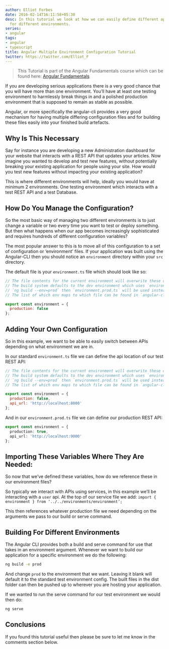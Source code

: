 ```yaml
---
author: Elliot Forbes
date: 2016-02-14T16:11:58+05:30
desc: In this tutorial we look at how we can easily define different application configuration
  for different environments.
series:
- angular
tags:
- angular
- typescript
title: Angular Multiple Environment Configuration Tutorial
twitter: https://twitter.com/Elliot_F
---
```


> This Tutorial is part of the Angular Fundamentals course which can be found here: [Angular Fundamentals](https://tutorialedge.net/course/angular-2-fundamentals)

If you are developing serious applications there is a very good chance that you will have more than one environment. You’ll have at least one testing environment to harmlessly break things in and a polished production environment that is supposed to remain as stable as possible.

Angular, or more specifically the angular-cli provides a very good mechanism for having multiple differing configuration files and for building these files easily into your finished build artefacts.

## Why Is This Necessary

Say for instance you are developing a new Administration dashboard for your website that interacts with a REST API that updates your articles. Now imagine you wanted to develop and test new features, without potentially breaking your existing application for people using your site. How would you test new features without impacting your existing application?

This is where different environments will help, ideally you would have at minimum 2 environments. One testing environment which interacts with a test REST API and a test Database.

## How Do You Manage the Configuration?	

So the most basic way of managing two different environments is to just change a variable or two every time you want to test or deploy something. But then what happens when our app becomes increasingly sophisticated and requires hundreds of different configuration variables?

The most popular answer to this is to move all of this configuration to a set of configuration or ‘environment’ files. If your application was built using the Angular-CLI then you should notice an `environment` directory within your `src` directory. 

The default file is your `environment.ts` file which should look like so: 

```js
// The file contents for the current environment will overwrite these during build.
// The build system defaults to the dev environment which uses `environment.ts`, but if you do
// `ng build --env=prod` then `environment.prod.ts` will be used instead.
// The list of which env maps to which file can be found in `angular-cli.json`.

export const environment = {
  production: false
};
```

## Adding Your Own Configuration

So in this example, we want to be able to easily switch between APIs depending on what environment we are in.

In our standard `environment.ts` file we can define the api location of our test REST API:

```js
// The file contents for the current environment will overwrite these during build.
// The build system defaults to the dev environment which uses `environment.ts`, but if you do
// `ng build --env=prod` then `environment.prod.ts` will be used instead.
// The list of which env maps to which file can be found in `angular-cli.json`.

export const environment = {
  production: false,
  api_url: 'http://localhost:8000'
};
```

And in our `environment.prod.ts` file we can define our production REST API:

```ts
export const environment = {
  production: true,
  api_url: 'http://localhost:9000'
};
```

## Importing These Variables Where They Are Needed:

So now that we’ve defined these variables, how do we reference these in our environment files? 

So typically we interact with APIs using services, in this example we’ll be interacting with a `user` api. At the top of our service file we add: `import { environment } from ‘../../environments/environment’;`

This then references whatever production file we need depending on the arguments we pass to our build or serve command.

## Building For Different Environments

The Angular CLI provides both a build and serve command for use that takes in an environment argument. Whenever we want to build our application for a specific environment we do the following:

```bash
ng build -e prod
```

And change `prod` to the environment that we want. Leaving it blank will default it to the standard test environment config. The built files in the dist folder can then be pushed up to wherever you are hosting your application. 

If we wanted to run the serve command for our test environment we would then do:

```bash
ng serve
```

## Conclusions

If you found this tutorial useful then please be sure to let me know in the comments section below.